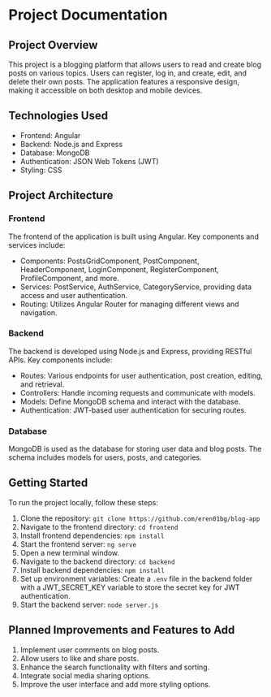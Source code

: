 # Project Documentation

## Project Overview

This project is a blogging platform that allows users to read and create blog posts on various topics. Users can register, log in, and create, edit, and delete their own posts. The application features a responsive design, making it accessible on both desktop and mobile devices.

## Technologies Used

- Frontend: Angular
- Backend: Node.js and Express
- Database: MongoDB
- Authentication: JSON Web Tokens (JWT)
- Styling: CSS

## Project Architecture

### Frontend

The frontend of the application is built using Angular. Key components and services include:

- Components: PostsGridComponent, PostComponent, HeaderComponent, LoginComponent, RegisterComponent, ProfileComponent, and more.
- Services: PostService, AuthService, CategoryService, providing data access and user authentication.
- Routing: Utilizes Angular Router for managing different views and navigation.

### Backend

The backend is developed using Node.js and Express, providing RESTful APIs. Key components include:

- Routes: Various endpoints for user authentication, post creation, editing, and retrieval.
- Controllers: Handle incoming requests and communicate with models.
- Models: Define MongoDB schema and interact with the database.
- Authentication: JWT-based user authentication for securing routes.

### Database

MongoDB is used as the database for storing user data and blog posts. The schema includes models for users, posts, and categories.

## Getting Started

To run the project locally, follow these steps:

1. Clone the repository: `git clone https://github.com/eren01bg/blog-app`
2. Navigate to the frontend directory: `cd frontend`
3. Install frontend dependencies: `npm install`
4. Start the frontend server: `ng serve`
5. Open a new terminal window.
6. Navigate to the backend directory: `cd backend`
7. Install backend dependencies: `npm install`
8. Set up environment variables: Create a `.env` file in the backend folder with a JWT_SECRET_KEY variable to store the secret key for JWT authentication.
9. Start the backend server: `node server.js`

## Planned Improvements and Features to Add

1. Implement user comments on blog posts.
2. Allow users to like and share posts.
3. Enhance the search functionality with filters and sorting.
4. Integrate social media sharing options.
5. Improve the user interface and add more styling options.
